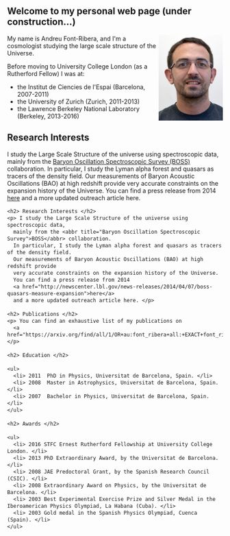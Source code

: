 ## Welcome to my personal web page (under construction...)

<img src="FontRiberaUCL.jpg" width="150" height="200" style="float:right">

My name is Andreu Font-Ribera, and I'm a cosmologist studying the large scale structure of the Universe. 

Before moving to University College London (as a Rutherford Fellow) I was at:
  * the Institut de Ciencies de l'Espai (Barcelona, 2007-2011)
  * the University of Zurich (Zurich, 2011-2013)
  * the Lawrence Berkeley National Laboratory (Berkeley, 2013-2016)



## Research Interests

I study the Large Scale Structure of the universe using spectroscopic data, mainly from the 
<a href="http://www.sdss3.org/surveys/boss.php/">Baryon Oscillation Spectroscopic Survey (BOSS)</a> collaboration. 
In particular, I study the Lyman alpha forest and quasars as tracers of the density field.
Our measurements of Baryon Acoustic Oscillations (BAO) at high redshift provide 
very accurate constraints on the expansion history of the Universe. 
You can find a press release from 2014 
<a href="http://newscenter.lbl.gov/news-releases/2014/04/07/boss-quasars-measure-expansion">here</a> 
and a more updated outreach article here.
        

    <h2> Research Interests </h2>
    <p> I study the Large Scale Structure of the universe using spectroscopic data, 
      mainly from the <abbr title="Baryon Oscillation Spectroscopic Survey">BOSS</abbr> collaboration. 
      In particular, I study the Lyman alpha forest and quasars as tracers of the density field.
      Our measurements of Baryon Acoustic Oscillations (BAO) at high redshift provide 
      very accurate constraints on the expansion history of the Universe. 
      You can find a press release from 2014 
      <a href="http://newscenter.lbl.gov/news-releases/2014/04/07/boss-quasars-measure-expansion">here</a> 
      and a more updated outreach article here. </p>
        
    <h2> Publications </h2>
    <p> You can find an exhaustive list of my publications on 
      <a href="https://arxiv.org/find/all/1/OR+au:font_ribera+all:+EXACT+font_ribera/0/1/0/all/0/1">arXiv</a>. </p> 
   
    <h2> Education </h2>
    
    <ul>
      <li> 2011  PhD in Physics, Universitat de Barcelona, Spain. </li>
      <li> 2008  Master in Astrophysics, Universitat de Barcelona, Spain. </li>
      <li> 2007  Bachelor in Physics, Universitat de Barcelona, Spain. </li>  
    </ul>
    
    <h2> Awards </h2>
    
    <ul>
      <li> 2016 STFC Ernest Rutherford Fellowship at University College London. </li>
      <li> 2013 PhD Extraordinary Award, by the Universitat de Barcelona. </li>
      <li> 2008 JAE Predoctoral Grant, by the Spanish Research Council (CSIC). </li>
      <li> 2008 Extraordinary Award on Physics, by the Universitat de Barcelona. </li>
      <li> 2003 Best Experimental Exercise Prize and Silver Medal in the Iberoamerican Physics Olympiad, La Habana (Cuba). </li>
      <li> 2003 Gold medal in the Spanish Physics Olympiad, Cuenca (Spain). </li>     
    </ul>
